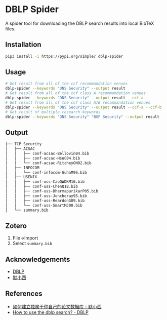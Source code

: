 # DBLP Spider

A spider tool for downloading the DBLP search results into local BibTeX files.

## Installation

```bash
pip3 install -i https://pypi.org/simple/ dblp-spider
```

## Usage

```bash
# Get result from all of the ccf recommandation venues
dblp-spider --keywords "DNS Security" --output result
# Get result from all of the ccf class A recommandation venues
dblp-spider --keywords "DNS Security" --output result --ccf-a
# Get result from all of the ccf class A/B recommandation venues 
dblp-spider --keywords "DNS Security" --output result --ccf-a --ccf-b
# Get result of multiple research keywords
dblp-spider --keywords "DNS Security" "BGP Security" --output result
```

## Output

```bash
├── TCP Security
│   ├── ACSAC
│   │   ├── conf-acsac-Bellovin04.bib
│   │   ├── conf-acsac-HsuC04.bib
│   │   └── conf-acsac-RitcheyON02.bib
│   ├── INFOCOM
│   │   └── conf-infocom-GuhaM96.bib
│   ├── USENIX
│   │   ├── conf-uss-CaoQWDKM16.bib
│   │   ├── conf-uss-ChenQ18.bib
│   │   ├── conf-uss-DharmapurikarP05.bib
│   │   ├── conf-uss-Joncheray95.bib
│   │   ├── conf-uss-ReardonG09.bib
│   │   └── conf-uss-SmartMJ00.bib
│   └── summary.bib
```

## Zotero

1. File->Import
2. Select `summary.bib`

## Acknowledgements

* [DBLP](https://dblp.uni-trier.de/)
* [默小西](https://github.com/mo-xiaoxi)

## References

* [如何建立独属于你自己的论文数据库 - 默小西](https://moxiaoxi.info/papers/2020/10/18/Papers/)
* [How to use the dblp search? - DBLP](https://dblp.org/faq/How+to+use+the+dblp+search)